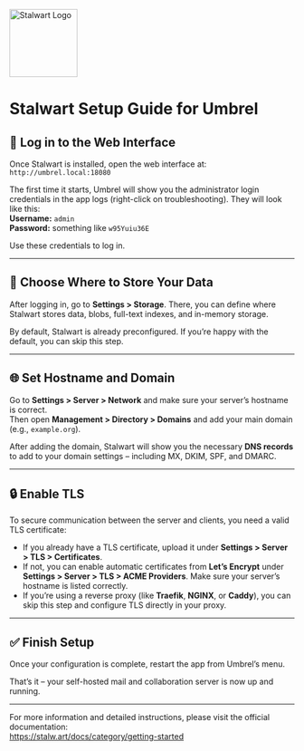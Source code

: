 <p align="left">
  <img src="https://github.com/user-attachments/assets/2c02c26d-0505-47dc-a290-67bce1bd42f4" alt="Stalwart Logo" width="120" />
</p>


# Stalwart Setup Guide for Umbrel

## 🔐 Log in to the Web Interface

Once Stalwart is installed, open the web interface at:  
`http://umbrel.local:18080`

The first time it starts, Umbrel will show you the administrator login credentials in the app logs (right-click on troubleshooting). They will look like this:  
**Username:** `admin`  
**Password:** something like `w95Yuiu36E`

Use these credentials to log in.

---

## 💾 Choose Where to Store Your Data

After logging in, go to **Settings > Storage**. There, you can define where Stalwart stores data, blobs, full-text indexes, and in-memory storage.

By default, Stalwart is already preconfigured. If you’re happy with the default, you can skip this step.

---

## 🌐 Set Hostname and Domain

Go to **Settings > Server > Network** and make sure your server’s hostname is correct.  
Then open **Management > Directory > Domains** and add your main domain (e.g., `example.org`).

After adding the domain, Stalwart will show you the necessary **DNS records** to add to your domain settings – including MX, DKIM, SPF, and DMARC.

---

## 🔒 Enable TLS

To secure communication between the server and clients, you need a valid TLS certificate:

- If you already have a TLS certificate, upload it under **Settings > Server > TLS > Certificates**.
- If not, you can enable automatic certificates from **Let’s Encrypt** under **Settings > Server > TLS > ACME Providers**. Make sure your server’s hostname is listed correctly.
- If you’re using a reverse proxy (like **Traefik**, **NGINX**, or **Caddy**), you can skip this step and configure TLS directly in your proxy.

---

## ✅ Finish Setup

Once your configuration is complete, restart the app from Umbrel’s menu.

That’s it – your self-hosted mail and collaboration server is now up and running.

---

For more information and detailed instructions, please visit the official documentation:  
https://stalw.art/docs/category/getting-started
